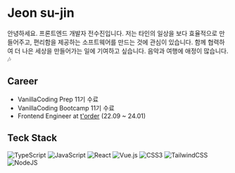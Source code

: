 # Jeon su-jin
안녕하세요. 프론트엔드 개발자 전수진입니다. 저는 타인의 일상을 보다 효율적으로 만들어주고, 편리함을 제공하는 소프트웨어를 만드는 것에 관심이 있습니다. 함께 협력하여 더 나은 세상을 만들어가는 일에 기여하고 싶습니다.
음악과 여행에 애정이 많습니다. 🎶

## Career
- VanillaCoding Prep 11기 수료
- VanillaCoding Bootcamp 11기 수료
- Frontend Engineer at [t'order](http://torder.io/) (22.09 ~ 24.01)

## Teck Stack
![TypeScript](https://img.shields.io/badge/typescript-%23007ACC.svg?style=for-the-badge&logo=typescript&logoColor=white)
![JavaScript](https://img.shields.io/badge/javascript-%23323330.svg?style=for-the-badge&logo=javascript&logoColor=%23F7DF1E)
![React](https://img.shields.io/badge/react-%2320232a.svg?style=for-the-badge&logo=react&logoColor=%2361DAFB)
![Vue.js](https://img.shields.io/badge/vuejs-%2335495e.svg?style=for-the-badge&logo=vuedotjs&logoColor=%234FC08D)
![CSS3](https://img.shields.io/badge/css3-%231572B6.svg?style=for-the-badge&logo=css3&logoColor=white)
![TailwindCSS](https://img.shields.io/badge/tailwindcss-%2338B2AC.svg?style=for-the-badge&logo=tailwind-css&logoColor=white)
![NodeJS](https://img.shields.io/badge/node.js-6DA55F?style=for-the-badge&logo=node.js&logoColor=white)
